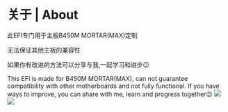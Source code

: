 # 关于 | About
此EFI专门用于主板B450M MORTAR(MAX)定制

无法保证其他主板的兼容性

如果你有改进的方法可以分享与我,一起学习和进步😉

This EFI is made for B450M MORTAR(MAX), can not guarantee compatibility with other motherboards and not fully functional. If you have ways to improve, you can share with me, learn and progress together😉
![](https://github.com/TheStupidNoob/B450M-MORTAR-OpencoreEFI/blob/main/test.png)
![](https://github.com/tekteq/opencanopy-minimal-theme/blob/main/Preview.png)

